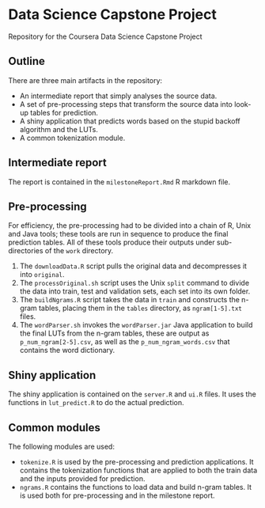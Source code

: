 # Data Science Capstone Project
Repository for the Coursera Data Science Capstone Project

## Outline
There are three main artifacts in the repository:

* An intermediate report that simply analyses the source data.
* A set of pre-processing steps that transform the source data into look-up tables for prediction.
* A shiny application that predicts words based on the stupid backoff algorithm and the LUTs.
* A common tokenization module.

## Intermediate report
The report is contained in the `milestoneReport.Rmd` R markdown file.

## Pre-processing
For efficiency, the pre-processing had to be divided into a chain of R, Unix and Java tools; these 
tools are run in sequence to produce the final prediction tables. All of these tools produce their
outputs under sub-directories of the `work` directory.

1. The `downloadData.R` script pulls the original data and decompresses it into `original`.
1. The `processOriginal.sh` script uses the Unix `split` command to divide the data into train, test
and validation sets, each set into its own folder.
1. The `buildNgrams.R` script takes the data in `train` and constructs the n-gram tables, placing 
them in the `tables` directory, as `ngram[1-5].txt` files.
1. The `wordParser.sh` invokes the `wordParser.jar` Java application to build the final LUTs from 
the n-gram tables, these are output as `p_num_ngram[2-5].csv`, as well as the 
`p_num_ngram_words.csv` that contains the word dictionary.

## Shiny application
The shiny application is contained on the `server.R` and `ui.R` files. It uses the functions in 
`lut_predict.R` to do the actual prediction.

## Common modules
The following modules are used:

* `tokenize.R` is used by the pre-processing and prediction applications. It 
contains the tokenization functions that are applied to both the train data and the inputs provided
for prediction.
* `ngrams.R` contains the functions to load data and build n-gram tables. It is used both for 
pre-processing and in the milestone report.